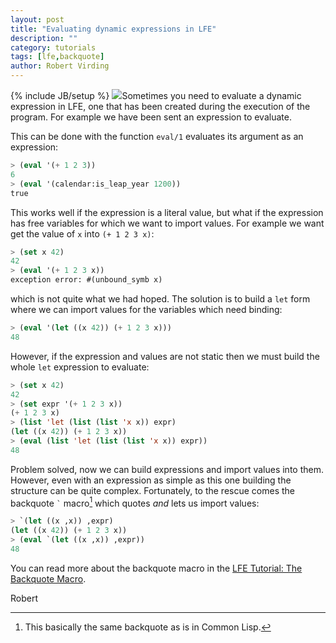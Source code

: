 ```yaml
---
layout: post
title: "Evaluating dynamic expressions in LFE"
description: ""
category: tutorials
tags: [lfe,backquote]
author: Robert Virding
---
```

{% include JB/setup %}
<a href="{{ site.base_url }}/assets/images/posts/LispFlavoredErlang-medium-square.png"><img class="right small" src="{{ site.base_url }}/assets/images/posts/LispFlavoredErlang-medium-square.png" /></a>Sometimes you need to evaluate a dynamic expression in LFE, one that has been created during the execution of the program. For example we have been sent an expression to evaluate.

This can be done with the function ``eval/1`` evaluates its argument as an expression:

```lisp
> (eval '(+ 1 2 3))
6
> (eval '(calendar:is_leap_year 1200))
true
```

This works well if the expression is a literal value, but what if the expression has free variables for which we want to import values. For example we want get the value of ``x`` into ``(+ 1 2 3 x)``:

```lisp
> (set x 42)
42
> (eval '(+ 1 2 3 x))
exception error: #(unbound_symb x)
```

which is not quite what we had hoped. The solution is to build a ``let`` form where we can import values for the variables which need binding:

```lisp
> (eval '(let ((x 42)) (+ 1 2 3 x)))
48
```

However, if the expression and values are not static then we must build the whole ``let`` expression to evaluate:

```lisp
> (set x 42)
42
> (set expr '(+ 1 2 3 x))
(+ 1 2 3 x)
> (list 'let (list (list 'x x)) expr)
(let ((x 42)) (+ 1 2 3 x))
> (eval (list 'let (list (list 'x x)) expr))
48
```

Problem solved, now we can build expressions and import values into them. However, even with an expression as simple as this one building the structure can be quite complex. Fortunately, to the rescue comes the backquote `` ` `` macro[^1] which quotes *and* lets us import values:

```lisp
> `(let ((x ,x)) ,expr)
(let ((x 42)) (+ 1 2 3 x))
> (eval `(let ((x ,x)) ,expr))
48
```

You can read more about the backquote macro in the [LFE Tutorial: The Backquote Macro](http://lfe.gitbooks.io/tutorial/content/macros/backquote.html).

Robert

[^1]: This basically the same backquote as is in Common Lisp.
